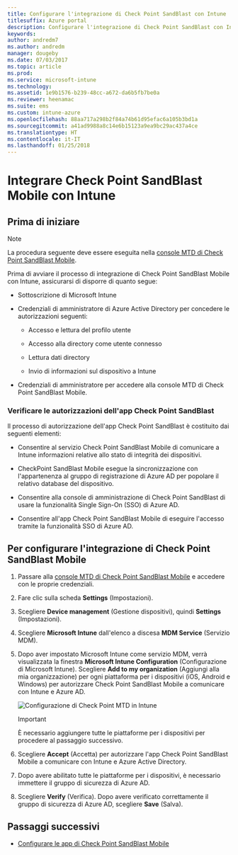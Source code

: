 ```yaml
---
title: Configurare l'integrazione di Check Point SandBlast con Intune
titlesuffix: Azure portal
description: Configurare l'integrazione di Check Point SandBlast con Intune
keywords: 
author: andredm7
ms.author: andredm
manager: dougeby
ms.date: 07/03/2017
ms.topic: article
ms.prod: 
ms.service: microsoft-intune
ms.technology: 
ms.assetid: 1e9b1576-b239-48cc-a672-da6b5fb7be0a
ms.reviewer: heenamac
ms.suite: ems
ms.custom: intune-azure
ms.openlocfilehash: 88aa717a298b2f84a74b61d95efac6a105b3bd1a
ms.sourcegitcommit: a41ad9988a8c14e6b15123a9ea9bc29ac437a4ce
ms.translationtype: HT
ms.contentlocale: it-IT
ms.lasthandoff: 01/25/2018
---
```

# <a name="integrate-check-point-sandblast-mobile-with-intune"></a>Integrare Check Point SandBlast Mobile con Intune

## <a name="before-you-begin"></a>Prima di iniziare

> [!NOTE] 
> La procedura seguente deve essere eseguita nella [console MTD di Check Point SandBlast Mobile](https://intune-4.eu1.locsec.net/).

Prima di avviare il processo di integrazione di Check Point SandBlast Mobile con Intune, assicurarsi di disporre di quanto segue:

-   Sottoscrizione di Microsoft Intune

-   Credenziali di amministratore di Azure Active Directory per concedere le autorizzazioni seguenti:

    -   Accesso e lettura del profilo utente

    -   Accesso alla directory come utente connesso

    -   Lettura dati directory

    -   Invio di informazioni sul dispositivo a Intune

-   Credenziali di amministratore per accedere alla console MTD di Check Point SandBlast Mobile.

### <a name="check-point-sandblast-app-authorization"></a>Verificare le autorizzazioni dell'app Check Point SandBlast

Il processo di autorizzazione dell'app Check Point SandBlast è costituito dai seguenti elementi:

-   Consentire al servizio Check Point SandBlast Mobile di comunicare a Intune informazioni relative allo stato di integrità dei dispositivi.

-   CheckPoint SandBlast Mobile esegue la sincronizzazione con l'appartenenza al gruppo di registrazione di Azure AD per popolare il relativo database del dispositivo.

-   Consentire alla console di amministrazione di Check Point SandBlast di usare la funzionalità Single Sign-On (SSO) di Azure AD.

-   Consentire all'app Check Point SandBlast Mobile di eseguire l'accesso tramite la funzionalità SSO di Azure AD.

## <a name="to-set-up-check-point-sandblast-mobile-integration"></a>Per configurare l'integrazione di Check Point SandBlast Mobile

1.  Passare alla [console MTD di Check Point SandBlast Mobile](https://intune-4.eu1.locsec.net/) e accedere con le proprie credenziali.

2.  Fare clic sulla scheda **Settings** (Impostazioni).

3.  Scegliere **Device management** (Gestione dispositivi), quindi **Settings** (Impostazioni).

4.  Scegliere **Microsoft Intune** dall'elenco a discesa **MDM Service** (Servizio MDM).

5.  Dopo aver impostato Microsoft Intune come servizio MDM, verrà visualizzata la finestra **Microsoft Intune Configuration** (Configurazione di Microsoft Intune). Scegliere **Add to my organization** (Aggiungi alla mia organizzazione) per ogni piattaforma per i dispositivi (iOS, Android e Windows) per autorizzare Check Point SandBlast Mobile a comunicare con Intune e Azure AD.

    ![Configurazione di Check Point MTD in Intune](./media/checkpoint-MTD-1.PNG)

    > [!IMPORTANT]
    > È necessario aggiungere tutte le piattaforme per i dispositivi per procedere al passaggio successivo.

6.  Scegliere **Accept** (Accetta) per autorizzare l'app Check Point SandBlast Mobile a comunicare con Intune e Azure Active Directory.

7.  Dopo avere abilitato tutte le piattaforme per i dispositivi, è necessario immettere il gruppo di sicurezza di Azure AD.

8.  Scegliere **Verify** (Verifica). Dopo avere verificato correttamente il gruppo di sicurezza di Azure AD, scegliere **Save** (Salva).

## <a name="next-steps"></a>Passaggi successivi

- [Configurare le app di Check Point SandBlast Mobile](mtd-apps-ios-app-configuration-policy-add-assign.md)